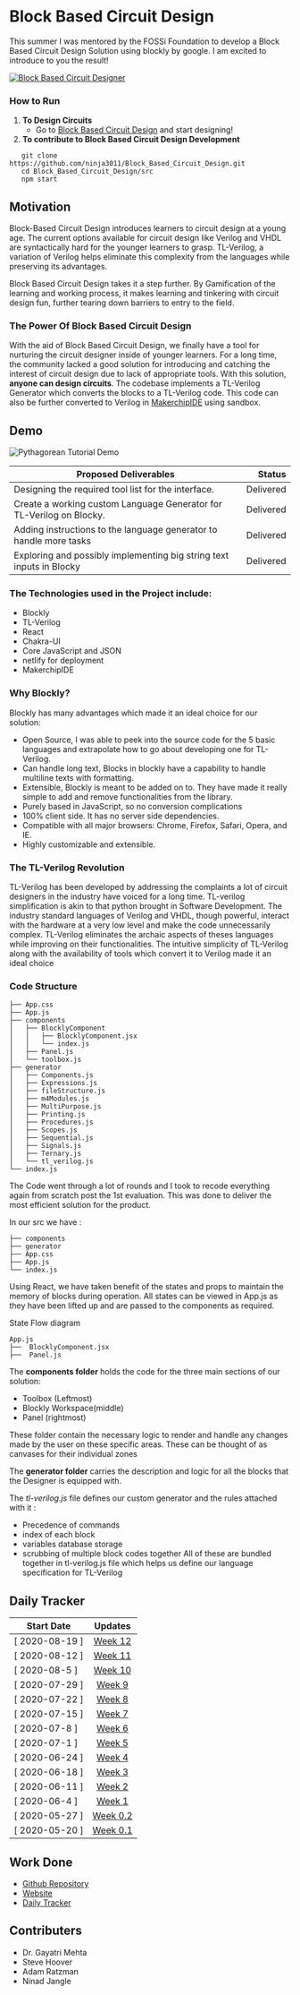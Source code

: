 

# Block Based Circuit Design

This summer I was mentored by the FOSSi Foundation to develop a Block Based Circuit Design Solution using blockly by google. I am excited to introduce to you the result! 



<a href="https://gsoc-block-based-circuit-design-site.netlify.app/">![Block Based Circuit Designer](./assets/pythagorean.png)</a>

### How to Run

1. **To Design Circuits** 
   * Go to [Block Based Circuit Design](https://gsoc-block-based-circuit-design-site.netlify.app/) and start designing!
2. **To contribute to Block Based Circuit Design Development**
   
``` 
   git clone https://github.com/ninja3011/Block_Based_Circuit_Design.git
   cd Block_Based_Circuit_Design/src
   npm start
```


## Motivation

Block-Based Circuit Design introduces learners to circuit design at a young age. The current options available for circuit design like Verilog and VHDL are syntactically hard for the younger learners to grasp. TL-Verilog, a variation of Verilog helps eliminate this complexity from the languages while preserving its advantages. 

Block Based Circuit Design takes it a step further. By Gamification of the learning and working process, it makes learning and tinkering with circuit design fun, further tearing down barriers to entry to the field.

### The Power Of Block Based Circuit Design

With the aid of Block Based Circuit Design, we finally have a tool for nurturing the circuit designer inside of younger learners. For a long time, the community lacked a good solution for introducing and catching the interest of circuit design due to lack of appropriate tools. With this solution, **anyone can design circuits**. The codebase implements a TL-Verilog Generator which converts the blocks to a TL-Verilog code. This code can also be further converted to Verilog in [MakerchipIDE](https://www.makerchip.com/sandbox/#) using sandbox. 

## Demo
![Pythagorean Tutorial Demo](./assets/Pythagorean.gif)

|**Proposed Deliverables**                                             |**Status**   | 
|----------------------------------------------------------------------|------------:|
| Designing the required tool list for the interface.                  | Delivered   |
| Create a working custom Language Generator for TL-Verilog on Blocky. | Delivered   |
| Adding instructions to the language generator to handle more tasks   | Delivered   | 
| Exploring and possibly implementing big string text inputs in Blocky | Delivered   |



### The Technologies used in the Project include:
- Blockly
- TL-Verilog
- React
- Chakra-UI
- Core JavaScript and JSON
- netlify for deployment
- MakerchipIDE

### Why Blockly?

Blockly has many advantages which made it an ideal choice for our solution: 
  * Open Source, I was able to peek into the source code for the 5 basic languages and extrapolate how to go about developing one for TL-Verilog.
  * Can handle long text, Blocks in blockly have a capability to handle multiline texts with formatting.
  * Extensible, Blockly is meant to be added on to. They have made it really simple to add and remove functionalities from the library.
  * Purely based in JavaScript, so no conversion complications
  * 100% client side. It has no server side dependencies.
  * Compatible with all major browsers: Chrome, Firefox, Safari, Opera, and IE.
  * Highly customizable and extensible.

### The TL-Verilog Revolution

TL-Verilog has been developed by addressing the complaints a lot of circuit designers in the industry have voiced for a long time. TL-verilog simplification is akin to that python brought in Software Development. The industry standard languages of Verilog and VHDL, though powerful, interact with the hardware at a very low level and make the code unnecessarily complex. TL-Verilog eliminates the archaic aspects of theses languages while improving on their functionalities. The intuitive simplicity of TL-Verilog along with the availability of tools which convert it to Verilog made it an ideal choice

### Code Structure

```
├── App.css
├── App.js
├── components
│   ├── BlocklyComponent
│   │   ├── BlocklyComponent.jsx
│   │   └── index.js
│   ├── Panel.js
│   └── toolbox.js
├── generator
│   ├── Components.js
│   ├── Expressions.js
│   ├── fileStructure.js
│   ├── m4Modules.js
│   ├── MultiPurpose.js
│   ├── Printing.js
│   ├── Procedures.js
│   ├── Scopes.js
│   ├── Sequential.js
│   ├── Signals.js
│   ├── Ternary.js
│   └── tl_verilog.js
└── index.js
```

The Code went through a lot of rounds and I took to recode everything again from scratch post the 1st evaluation. This was done to deliver the most efficient solution for the product. 

In our src we have :
```
├── components
├── generator
├── App.css
├── App.js
└── index.js
```

Using React, we have taken benefit of the states and props to maintain the memory of blocks during operation. All states can be viewed in App.js as they have been lifted up and are passed to the components as required.

State Flow diagram
```
App.js
├──  BlocklyComponent.jsx
├──  Panel.js
```

The **components folder** holds the code for the three main sections of our solution:
  - Toolbox (Leftmost)
  - Blockly Workspace(middle)
  - Panel (rightmost)
  
These folder contain the necessary logic to render and handle any changes made by the user on these specific areas. These can be thought of as canvases for their individual zones

The **generator folder** carries the description and logic for all the blocks that the Designer is equipped with. 

The *tl-verilog.js* file defines our custom generator and the rules attached with it :
- Precedence of commands
- index of each block
- variables database storage
- scrubbing of multiple block codes together
All of these are bundled together in tl-verilog.js file which helps us define our language specification for TL-Verilog



## Daily Tracker

|     Start Date  |          Updates                                    |
|-----------------|:---------------------------------------------------:|
|  [ 2020-08-19 ] |[Week 12](https://ninadjangle.tech/pages/gsoc/wk12)  |
|  [ 2020-08-12 ] |[Week 11](https://ninadjangle.tech/pages/gsoc/wk11)  | 
|  [ 2020-08-5  ] |[Week 10](https://ninadjangle.tech/pages/gsoc/wk10)  |
|  [ 2020-07-29 ] |[Week 9](https://ninadjangle.tech/pages/gsoc/wk9)    | 
|  [ 2020-07-22 ] |[Week 8](https://ninadjangle.tech/pages/gsoc/wk8)    | 
|  [ 2020-07-15 ] |[Week 7](https://ninadjangle.tech/pages/gsoc/wk7)    | 
|  [ 2020-07-8  ] |[Week 6](https://ninadjangle.tech/pages/gsoc/wk6)    | 
|  [ 2020-07-1  ] |[Week 5](https://ninadjangle.tech/pages/gsoc/wk5)    | 
|  [ 2020-06-24 ] |[Week 4](https://ninadjangle.tech/pages/gsoc/wk4)    | 
|  [ 2020-06-18 ] |[Week 3](https://ninadjangle.tech/pages/gsoc/wk3)    | 
|  [ 2020-06-11 ] |[Week 2](https://ninadjangle.tech/pages/gsoc/wk2)    | 
|  [ 2020-06-4  ] |[Week 1](https://ninadjangle.tech/pages/gsoc/wk1)    |
|  [ 2020-05-27 ] |[Week 0.2](https://ninadjangle.tech/pages/gsoc/wk0_2)|
|  [ 2020-05-20 ] |[Week 0.1](https://ninadjangle.tech/pages/gsoc/wk0_1)|



## Work Done

- [Github Repository](https://github.com/ninja3011/Block_Based_Circuit_Design)
- [Website](https://gsoc-block-based-circuit-design-site.netlify.app/)
- [Daily Tracker](https://ninadjangle.tech/gsoc-2021) 

## Contributers

- Dr. Gayatri Mehta
- Steve Hoover
- Adam Ratzman
- Ninad Jangle


